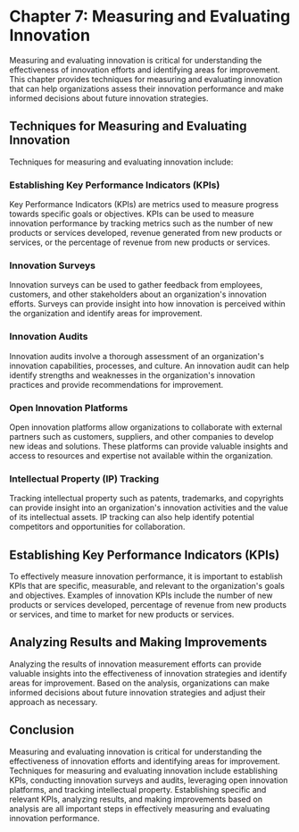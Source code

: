 Chapter 7: Measuring and Evaluating Innovation
==============================================

Measuring and evaluating innovation is critical for understanding the effectiveness of innovation efforts and identifying areas for improvement. This chapter provides techniques for measuring and evaluating innovation that can help organizations assess their innovation performance and make informed decisions about future innovation strategies.

Techniques for Measuring and Evaluating Innovation
--------------------------------------------------

Techniques for measuring and evaluating innovation include:

### Establishing Key Performance Indicators (KPIs)

Key Performance Indicators (KPIs) are metrics used to measure progress towards specific goals or objectives. KPIs can be used to measure innovation performance by tracking metrics such as the number of new products or services developed, revenue generated from new products or services, or the percentage of revenue from new products or services.

### Innovation Surveys

Innovation surveys can be used to gather feedback from employees, customers, and other stakeholders about an organization's innovation efforts. Surveys can provide insight into how innovation is perceived within the organization and identify areas for improvement.

### Innovation Audits

Innovation audits involve a thorough assessment of an organization's innovation capabilities, processes, and culture. An innovation audit can help identify strengths and weaknesses in the organization's innovation practices and provide recommendations for improvement.

### Open Innovation Platforms

Open innovation platforms allow organizations to collaborate with external partners such as customers, suppliers, and other companies to develop new ideas and solutions. These platforms can provide valuable insights and access to resources and expertise not available within the organization.

### Intellectual Property (IP) Tracking

Tracking intellectual property such as patents, trademarks, and copyrights can provide insight into an organization's innovation activities and the value of its intellectual assets. IP tracking can also help identify potential competitors and opportunities for collaboration.

Establishing Key Performance Indicators (KPIs)
----------------------------------------------

To effectively measure innovation performance, it is important to establish KPIs that are specific, measurable, and relevant to the organization's goals and objectives. Examples of innovation KPIs include the number of new products or services developed, percentage of revenue from new products or services, and time to market for new products or services.

Analyzing Results and Making Improvements
-----------------------------------------

Analyzing the results of innovation measurement efforts can provide valuable insights into the effectiveness of innovation strategies and identify areas for improvement. Based on the analysis, organizations can make informed decisions about future innovation strategies and adjust their approach as necessary.

Conclusion
----------

Measuring and evaluating innovation is critical for understanding the effectiveness of innovation efforts and identifying areas for improvement. Techniques for measuring and evaluating innovation include establishing KPIs, conducting innovation surveys and audits, leveraging open innovation platforms, and tracking intellectual property. Establishing specific and relevant KPIs, analyzing results, and making improvements based on analysis are all important steps in effectively measuring and evaluating innovation performance.


